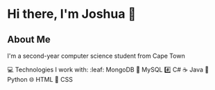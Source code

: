 # Hi there, I'm Joshua 👋

## About Me
I'm a second-year computer science student from Cape Town

:computer: Technologies I work with:
:leaf: MongoDB
:dolphin: MySQL
:hash: C#
:coffee: Java
:snake: Python
:globe_with_meridians: HTML
:art: CSS

